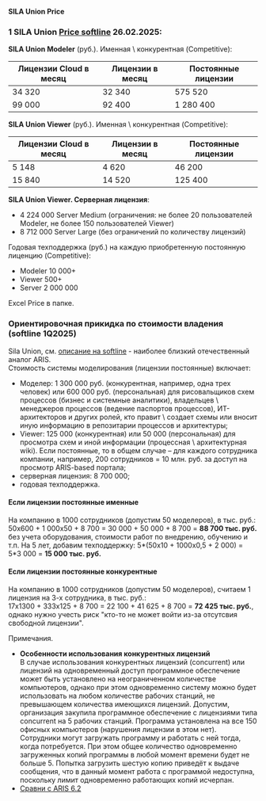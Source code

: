 **SILA Union Price**
### 1 SILA Union [Price softline](https://store.softline.ru/silaunion/sila-union-viewer/#licenses) 26.02.2025:

**SILA Union Modeler** (руб.). Именная \ конкурентная (Competitive):

| Лицензии Cloud в месяц | Лицензии в месяц | Постоянные лицензии |
|---|---|---|
| 34 320 | 32 340 | 575 520 |
| 99 000 | 92 400 | 1 280 400 |

**SILA Union Viewer** (руб.). Именная \ конкурентная (Competitive):

| Лицензии Cloud в месяц | Лицензии в месяц | Постоянные лицензии |
|---|---|---|
| 5 148 | 4 620 | 46 200 |
| 15 840 | 14 520 | 125 400 |

**SILA Union Viewer. Серверная лицензия**:  
- 4 224 000 Server Medium (ограничения: не более 20 пользователей Modeler, не более 150 пользователей Viewer)
- 8 712 000 Server Large (без ограничений по количеству лицензий) 

Годовая техподдержка (руб.) на каждую приобретенную постоянную лиценцию (Competitive):
- Modeler 10 000+
- Viewer 500+ 
- Server 2 000 000
  
Excel Price в папке. 
### Ориентировочная прикидка по стоимости владения (softline 1Q2025)
Sila Union, см. [описание на softline](https://softline.ru/about/our_partners/sila-union?sphrase_id=86419) - наиболее близкий отечественный аналог ARIS.  
Стоимость системы моделирования (лицензии постоянные) включает:  
-  Моделер: 1 300 000 руб. (конкурентная, например, одна трех человек) или 600 000 руб. (персональная) для рисовальщиков схем процессов (бизнес и системные аналитики), владельцев \ менеджеров процессов (ведение паспортов процессов), ИТ-архитекторов и других ролей, кто правит \ создает схемы или вносит иную информацию в репозитарии процессов и архитектуры;
- Viewer: 125 000 (конкурентная) или 50 000 (персональная) для просмотра схем и иной информации (процессная \ архитектурная wiki). Если постоянные, то в общем случае – для каждого сотрудника компании, например, 200 сотрудников = 10 млн. руб. за доступ на просмотр ARIS-based портала;
- серверная лицензия: 8 700 000; 
- годовая техподдержка.

#### Если лицензии постоянные именные 
На компанию в 1000 сотрудников (допустим 50 моделеров), в тыс. руб.:   
50х600 + 1 000х50 + 8 700 = 30 000 + 50 000 + 8 700 = **88 700 тыс. руб.** без учета оборудования, стоимости работ по внедрению, обучению и т.п.
На 5 лет, добавим техподдержку: 5*(50х10 + 1000х0,5 + 2 000) = 5*3 000 = **15 000 тыс. руб.**
#### Если лицензии постоянные конкурентные
На компанию в 1000 сотрудников (допустим 50 моделеров), считаем 1 лицензия на 3-х сотрудника, в тыс. руб.:  
17х1300 +  333х125 + 8 700 = 22 100 + 41 625 + 8 700 = **72 425 тыс. руб.**, однако нужно учесть риск "кто-то не может войти из-за отсутсвия свободной лицензии".

Примечания. 
- **Особенности использования конкурентных лицензий**  
В случае использования конкурентных лицензий (concurrent) или лицензий на одновременный доступ программное обеспечение может быть установлено на
неограниченном количестве компьютеров, однако при этом одновременно систему можно будет использовать на любом количестве рабочих станций, не превышающем количества имеющихся лицензий.
Допустим, организация закупила программное обеспечение с лицензиями типа concurrent на 5 рабочих станций. Программа установлена на все 150 офисных компьютеров (нарушения лицензии в этом нет). Сотрудники могут загружать программу и работать с ней тогда, когда потребуется. При этом общее количество одновременно загруженных копий программы в любой момент времени будет не больше 5. Попытка загрузить шестую копию приведёт к выдаче сообщения, что в данный момент работа с программой недоступна, поскольку лимит одновременно работающих копий исчерпан.
- [Сравни с ARIS 6.2](https://github.com/bpmbpm/doc/blob/main/BPM/ARIS/price/price.md#%D0%BF%D1%80%D0%B0%D0%B9%D1%81-toolset-62-%D0%BE%D1%82-15082005)
